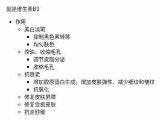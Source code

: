 就是维生素B3
- 作用
	- 美白淡斑
		- 抑制黑色素转移
		- 均匀肤色
	- 控油、收缩毛孔
		- 调节皮脂分泌
		- 收缩毛孔
	- 抗衰老
		- 增加胶原蛋白生成，增加皮肤弹性、减少细纹和皱纹
		- 抗氧化
	- 修复皮肤屏障
	- 修复受损皮肤
	- 抗炎舒缓